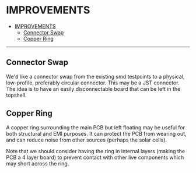 # IMPROVEMENTS

- [IMPROVEMENTS](#improvements)
  - [Connector Swap](#connector-swap)
  - [Copper Ring](#copper-ring)

---

## Connector Swap

We'd like a connector swap from the existing smd testpoints to a physical,
low-profile, preferably circular connector. This may be a JST connector. The
idea is to have an easily disconnectable board that can be left in the topshell.

## Copper Ring

A copper ring surrounding the main PCB but left floating may be useful for both
structural and EMI purposes. It can protect the PCB from wearing out, and can
reduce noise from other sources (perhaps the solar cells).

Note that we should consider having the ring in internal layers (making the PCB
a 4 layer board) to prevent contact with other live components which may short
across the ring.
